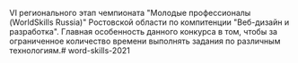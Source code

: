 VI регионального этап чемпионата "Молодые профессионалы (WorldSkills Russia)" Ростовской области по компитенции "Веб-дизайн и разработка". Главная особенность данного конкурса в том, чтобы за ограниченное количество времени выполнять задания по различным технологиям.# word-skills-2021
